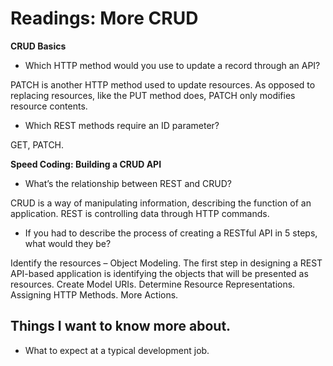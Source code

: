 # Readings: More CRUD

**CRUD Basics**

- Which HTTP method would you use to update a record through an API?

PATCH is another HTTP method used to update resources. As opposed to replacing resources, like the PUT method does, PATCH only modifies resource contents.
- Which REST methods require an ID parameter?

GET, PATCH.

**Speed Coding: Building a CRUD API**

- What’s the relationship between REST and CRUD?

CRUD is a way of manipulating information, describing the function of an application. REST is controlling data through HTTP commands.
- If you had to describe the process of creating a RESTful API in 5 steps, what would they be?

Identify the resources – Object Modeling. The first step in designing a REST API-based application is identifying the objects that will be presented as resources.
Create Model URIs.
Determine Resource Representations.
Assigning HTTP Methods.
More Actions.

## Things I want to know more about.

- What to expect at a typical development job.
